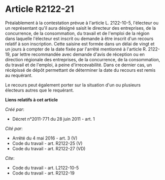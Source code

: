 # Article R2122-21

Préalablement à la contestation prévue à l'article L. 2122-10-5, l'électeur ou un représentant qu'il aura désigné saisit le
directeur des entreprises, de la concurrence, de la consommation, du travail et de l'emploi de la région dans laquelle
l'électeur est inscrit ou demande à être inscrit d'un recours relatif à son inscription. Cette saisine est formée dans un
délai de vingt et un jours à compter de la date fixée par l'arrêté mentionné à l'article R. 2122-19, par lettre recommandée
avec demande d'avis de réception ou en direction régionale des entreprises, de la concurrence, de la consommation, du travail
et de l'emploi, à peine d'irrecevabilité. Dans ce dernier cas, un récépissé de dépôt permettant de déterminer la date du
recours est remis au requérant. 

Le recours peut également porter sur la situation d'un ou plusieurs électeurs autres que le requérant.

**Liens relatifs à cet article**

_Créé par_:

  - Décret n°2011-771 du 28 juin 2011 - art. 1

_Cité par_:

  - Arrêté du 4 mai 2016 - art. 3 (V)
  - Code du travail - art. R2122-25 (V)
  - Code du travail - art. R2122-27 (VD)

_Cite_:

  - Code du travail - art. L2122-10-5
  - Code du travail - art. R2122-19
